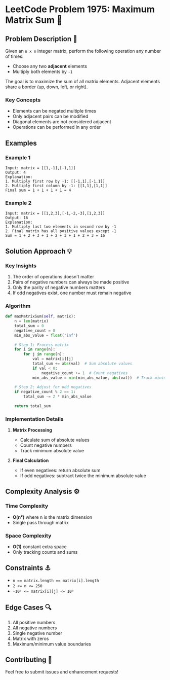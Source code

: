 # LeetCode Problem 1975: Maximum Matrix Sum 🔢

## Problem Description 🎯
Given an `n x n` integer matrix, perform the following operation any number of times:
- Choose any two **adjacent** elements
- Multiply both elements by `-1`

The goal is to maximize the sum of all matrix elements. Adjacent elements share a border (up, down, left, or right).

### Key Concepts
- Elements can be negated multiple times
- Only adjacent pairs can be modified
- Diagonal elements are not considered adjacent
- Operations can be performed in any order

## Examples

### Example 1
```
Input: matrix = [[1,-1],[-1,1]]
Output: 4
Explanation:
1. Multiply first row by -1: [[-1,1],[-1,1]]
2. Multiply first column by -1: [[1,1],[1,1]]
Final sum = 1 + 1 + 1 + 1 = 4
```

### Example 2
```
Input: matrix = [[1,2,3],[-1,-2,-3],[1,2,3]]
Output: 16
Explanation:
1. Multiply last two elements in second row by -1
2. Final matrix has all positive values except -1
Sum = 1 + 2 + 3 + 1 + 2 + 3 + 1 + 2 + 3 = 16
```

## Solution Approach 💡

### Key Insights
1. The order of operations doesn't matter
2. Pairs of negative numbers can always be made positive
3. Only the parity of negative numbers matters
4. If odd negatives exist, one number must remain negative

### Algorithm
```python
def maxMatrixSum(self, matrix):
    n = len(matrix)
    total_sum = 0
    negative_count = 0
    min_abs_value = float('inf')
    
    # Step 1: Process matrix
    for i in range(n):
        for j in range(n):
            val = matrix[i][j]
            total_sum += abs(val)  # Sum absolute values
            if val < 0:
                negative_count += 1  # Count negatives
            min_abs_value = min(min_abs_value, abs(val))  # Track minimum
    
    # Step 2: Adjust for odd negatives
    if negative_count % 2 == 1:
        total_sum -= 2 * min_abs_value
    
    return total_sum
```

### Implementation Details
1. **Matrix Processing**
   - Calculate sum of absolute values
   - Count negative numbers
   - Track minimum absolute value

2. **Final Calculation**
   - If even negatives: return absolute sum
   - If odd negatives: subtract twice the minimum absolute value

## Complexity Analysis ⚙️

### Time Complexity
- **O(n²)** where n is the matrix dimension
- Single pass through matrix

### Space Complexity
- **O(1)** constant extra space
- Only tracking counts and sums


## Constraints ⚓
- `n == matrix.length == matrix[i].length`
- `2 <= n <= 250`
- `-10⁵ <= matrix[i][j] <= 10⁵`

## Edge Cases 🔍
1. All positive numbers
2. All negative numbers
3. Single negative number
4. Matrix with zeros
5. Maximum/minimum value boundaries


## Contributing 🤝
Feel free to submit issues and enhancement requests!
